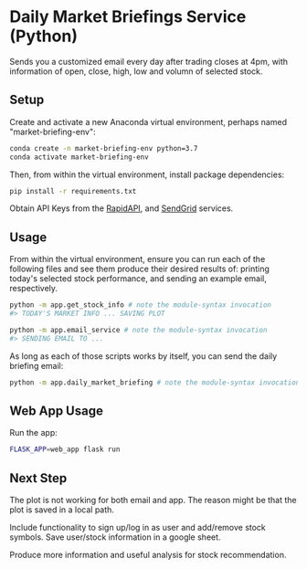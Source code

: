 # Daily Market Briefings Service (Python)

Sends you a customized email every day after trading closes at 4pm, with information of open, close, high, low and volumn of selected stock.

## Setup

Create and activate a new Anaconda virtual environment, perhaps named "market-briefing-env":

```sh
conda create -n market-briefing-env python=3.7
conda activate market-briefing-env
```

Then, from within the virtual environment, install package dependencies:

```sh
pip install -r requirements.txt
```

Obtain API Keys from the [RapidAPI](https://rapidapi.com/apidojo/api/yahoo-finance1/details), and [SendGrid](https://app.sendgrid.com/settings/api_keys) services.

## Usage

From within the virtual environment, ensure you can run each of the following files and see them produce their desired results of: printing today's selected stock performance, and sending an example email, respectively.

```sh
python -m app.get_stock_info # note the module-syntax invocation
#> TODAY'S MARKET INFO ... SAVING PLOT
```

```sh
python -m app.email_service # note the module-syntax invocation
#> SENDING EMAIL TO ...
```

As long as each of those scripts works by itself, you can send the daily briefing email:

```sh
python -m app.daily_market_briefing # note the module-syntax invocation
```

## Web App Usage

Run the app:

```sh
FLASK_APP=web_app flask run
```

## Next Step

The plot is not working for both email and app. The reason might be that the plot is saved in a local path.

Include functionality to sign up/log in as user and add/remove stock symbols. Save user/stock information in a google sheet.

Produce more information and useful analysis for stock recommendation.